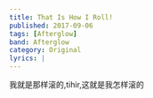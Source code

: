 ```yaml
---
title: That Is How I Roll!
published: 2017-09-06
tags: [Afterglow]
band: Afterglow
category: Original
lyrics: |
---
```

我就是那样滚的,tihir,这就是我怎样滚的


